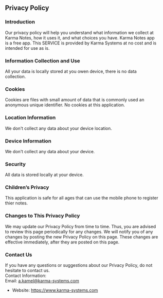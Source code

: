 Privacy Policy  
----------------

### Introduction  
Our privacy policy will help you understand what information we collect at Karma Notes, how it uses it, and what choices you have.
Karma Notes app is a free app. This SERVICE is provided by Karma Systems at no cost and is intended for use as is.

### Information Collection and Use  
All your data is locally stored at you owen device, there is no data collection. 

### Cookies  
Cookies are files with small amount of data that is commonly used an anonymous unique identifier. No cookies at this application.  

### Location Information  
We don't collect any data about your device location.  

### Device Information  
We don't collect any data about your device.  

### Security  
All data is stored locally at your device.  

### Children’s Privacy  
This application is safe for all ages that can use the mobile phone to register thier notes.

### Changes to This Privacy Policy  
We may update our Privacy Policy from time to time. Thus, you are advised to review this page periodically for any changes. We will notify you of any changes by posting the new Privacy Policy on this page. These changes are effective immediately, after they are posted on this page.  

### Contact Us  
If you have any questions or suggestions about our Privacy Policy, do not hesitate to contact us.  
Contact Information:  
Email: a.kamel@karma-systems.com
- Website: https://www.karma-systems.com
